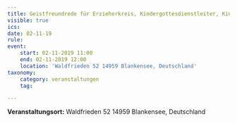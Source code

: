 ```yaml
---
title: Geistfreundrede für Erzieherkreis, Kindergottesdienstleiter, Kinderbetreuer, Konfirmandenlehrer und Religionslehrer
visible: true
ics: 
date: 02-11-19
rule: 
event:
	start: 02-11-2019 11:00
	end: 02-11-2019 12:00
	location: 'Waldfrieden 52 14959 Blankensee, Deutschland'
taxonomy:
	category: veranstaltungen
	tag: 

---
```




**Veranstaltungsort:** Waldfrieden 52
14959 Blankensee, Deutschland

